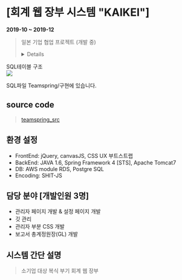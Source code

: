 # [회계 웹 장부 시스템 "KAIKEI"]
**2019-10 ~ 2019-12**
> 일본 기업 협업 프로젝트 (개발 중)
> <details>
<summary>SQL테이블 구조</summary>
<div markdown="1">
<img src="https://d2sqqdb3t4xrq5.cloudfront.net/upload/rZ6FCNb3TuBrcmmf5/TnZDTmRiWnpGNjVjRkRvamZfcVNzOEZ4c0dKdm55VGhienoucG5n">

SQL파일 Teamspring/구현에 있습니다.
</div>
</details>

## source code
> [teamspring_src](https://github.com/CackaRoach/TeamSpring_src.git)

## 환경 설정
* FrontEnd: jQuery, canvasJS, CSS UX 부트스트랩
* BackEnd: JAVA 1.6, Spring Framework 4 [STS], Apache Tomcat7
* DB: AWS module RDS, Postgre SQL
* Encoding: SHIT-JS

## 담당 분야 [개발인원 3명]
* 관리자 페이지 개발 & 설정 페이지 개발
* 깃 관리
* 관리자 부분 CSS 개발
* 보고서 총계정원장(GL) 개발

## 시스템 간단 설명
> 소기업 대상 복식 부기 회계 웹 장부


